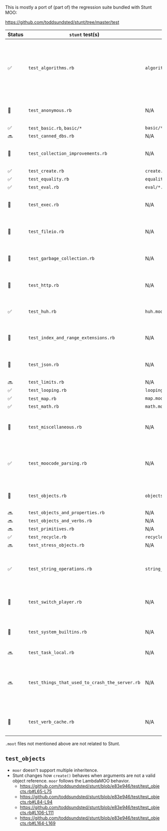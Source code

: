 This is mostly a port of (part of) the regression suite bundled with Stunt MOO:

https://github.com/toddsundsted/stunt/tree/master/test

| Status | `stunt` test(s)                                | `moor` test(s)               | Notes                                                                                       |
| ------ | ---------------------------------------------- | ---------------------------- | ------------------------------------------------------------------------------------------- |
| ✅     | `test_algorithms.rb`                           | `algorithms.moot`            | `stunt` added multiple hashing algorithms (not supported in `moor`). Fuzz tests not ported. |
| 🚫     | `test_anonymous.rb`                            | N/A                          | `moor` doesn't support anonymous objects.                                                   |
| ✅     | `test_basic.rb`, `basic/*`                     | `basic/*.moot`               |                                                                                             |
| 🔜     | `test_canned_dbs.rb`                           | N/A                          |                                                                                             |
| 🤔     | `test_collection_improvements.rb`              | N/A                          | Are these tests valuable / relevant for `moor`?                                             |
| ✅     | `test_create.rb`                               | `create.moot`                |                                                                                             |
| ✅     | `test_equality.rb`                             | `equality.moot`              |                                                                                             |
| ✅     | `test_eval.rb`                                 | `eval/*.moot`                |                                                                                             |
| 🚫     | `test_exec.rb`                                 | N/A                          | `moor` doesn't support this Stunt extension.                                                |
| 🚫     | `test_fileio.rb`                               | N/A                          | `moor` doesn't support this Stunt extension.                                                |
| 🚫     | `test_garbage_collection.rb`                   | N/A                          | `moor` doesn't support this Stunt extension.                                                |
| 🚫     | `test_http.rb`                                 | N/A                          | `moor` doesn't support this Stunt extension.                                                |
| ✅     | `test_huh.rb`                                  | `huh.moot`                   | See also `huh` test in the `telnet-host` crate.                                             |
| 🚫     | `test_index_and_range_extensions.rb`           | N/A                          | `moor` doesn't support this Stunt extension.                                                |
| 🚫     | `test_json.rb`                                 | N/A                          | `moor` doesn't support this Stunt extension.                                                |
| 🔜     | `test_limits.rb`                               | N/A                          |                                                                                             |
| ✅     | `test_looping.rb`                              | `looping.moot`               |                                                                                             |
| ✅     | ️`test_map.rb`                                  | `map.moot`                   |                                                                                             |
| ✅     | `test_math.rb`                                 | `math.moot`                  |                                                                                             |
| 🚫     | `test_miscellaneous.rb`                        | N/A                          | `moor` doesn't support this Stunt extension (`isa`)                                         |
| ✅     | `test_moocode_parsing.rb`                      | N/A                          | Dropped tests for Stunt extensions (`^` collection, bitwise operators)                      |
| 🚧     | `test_objects.rb`                              | `objects/{test_method}.moot` | See `test_objects` heading below                                                            |
| 🔜     | `test_objects_and_properties.rb`               | N/A                          |                                                                                             |
| 🔜     | `test_objects_and_verbs.rb`                    | N/A                          |                                                                                             |
| 🔜     | `test_primitives.rb`                           | N/A                          |                                                                                             |
| ✅     | `test_recycle.rb`                              | `recycle.moot`               |                                                                                             |
| 🔜     | `test_stress_objects.rb`                       | N/A                          |                                                                                             |
| ✅     | `test_string_operations.rb`                    | `string_operations.moot`     | Extended with cases based on LambdaMOO Programmer's Manual                                  |
| 🚫     | `test_switch_player.rb`                        | N/A                          | `moor` doesn't support this Stunt extension.                                                |
| 🚫     | `test_system_builtins.rb`                      | N/A                          | `moor` doesn't support this Stunt extension (`getenv`).                                     |
| 🔜     | `test_task_local.rb`                           | N/A                          |                                                                                             |
| 🔜     | `test_things_that_used_to_crash_the_server.rb` | N/A                          | Probably useful to test these, since they were tricky for another server at somepoint       |
| 🚫     | `test_verb_cache.rb`                           | N/A                          | `moor` doesn't support this Stunt extension.                                                |

`.moot` files not mentioned above are not related to Stunt.

## `test_objects`

- `moor` doesn't support multiple inheritence.
- Stunt changes how `create()` behaves when arguments are not a valid object reference. `moor` follows the LambdaMOO behavior.
  - https://github.com/toddsundsted/stunt/blob/e83e946/test/test_objects.rb#L65-L75
  - https://github.com/toddsundsted/stunt/blob/e83e946/test/test_objects.rb#L84-L94
  - https://github.com/toddsundsted/stunt/blob/e83e946/test/test_objects.rb#L106-L111
  - https://github.com/toddsundsted/stunt/blob/e83e946/test/test_objects.rb#L164-L169
